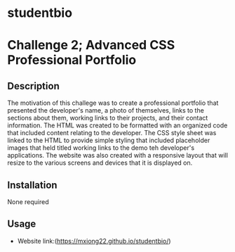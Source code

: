 # studentbio
# Challenge 2; Advanced CSS Professional Portfolio


## Description
The motivation of this challege was to create a professional portfolio that presented the developer's name, a photo of themselves, links to the sections about them, working links to their projects, and their contact information. The HTML was created to be formatted with an organized code that included content relating to the developer. The CSS style sheet was linked to the HTML to provide simple styling that included placeholder images that held titled working links to the demo teh developer's applications. The website was also created with a responsive layout that will resize to the various screens and devices that it is displayed on. 

## Installation 
None required 

## Usage 
- Website link:(https://mxiong22.github.io/studentbio/)



